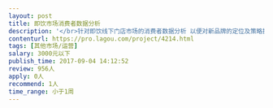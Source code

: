 ```yaml
---                
layout: post       
title: 即饮市场消费者数据分析           
description: '</br>针对即饮线下门店市场的消费者数据分析 以便对新品牌的定位及策略提供数据参考 需要有市场数据分析经验的专人</br>'     
contenturl: https://pro.lagou.com/project/4214.html      
tags: [其他市场/运营]            
salary: 3000元以下          
publish_time: 2017-09-04 14:12:52         
review: 956人                   
apply: 0人                   
recommend: 1人                   
time_range: 小于1周              
---                 
```

